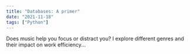 ```yaml
---
title: "Databases: A primer"
date: "2021-11-18"
tags: ["Python"]
---
```


Does music help you focus or distract you? I explore different genres and their impact on work efficiency...
